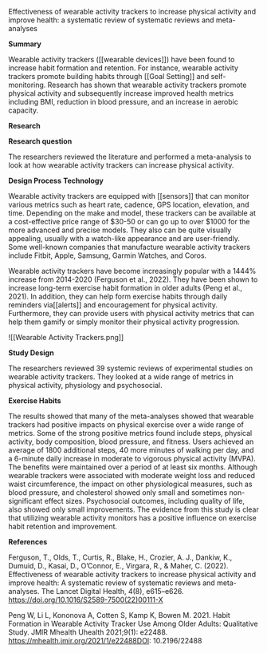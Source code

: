 
Effectiveness of wearable activity trackers to increase physical activity and improve health: a systematic review of systematic reviews and meta-analyses

**Summary**

Wearable activity trackers ([[wearable devices]]) have been found to increase habit formation and retention. For instance, wearable activity trackers promote building habits through [[Goal Setting]] and self-monitoring. Research has shown that wearable activity trackers promote physical activity and subsequently increase improved health metrics including BMI, reduction in blood pressure, and an increase in aerobic capacity.

**Research**

**Research question**

The researchers reviewed the literature and performed a meta-analysis to look at how wearable activity trackers can increase physical activity. 

**Design Process**
**Technology**

Wearable activity trackers are equipped with [[sensors]] that can monitor various metrics such as heart rate, cadence, GPS location, elevation, and time. Depending on the make and model, these trackers can be available at a cost-effective price range of $30-50 or can go up to over $1000 for the more advanced and precise models. They also can be quite visually appealing, usually with a watch-like appearance and are user-friendly. Some well-known companies that manufacture wearable activity trackers include Fitbit, Apple, Samsung, Garmin Watches, and Coros.
 
Wearable activity trackers have become increasingly popular with a 1444% increase from 2014-2020 (Ferguson et al., 2022). They have been shown to increase long-term exercise habit formation in older adults (Peng et al., 2021). In addition, they can help form exercise habits through daily reminders via[[alerts]] and encouragement for physical activity. Furthermore, they can provide users with physical activity metrics that can help them gamify or simply monitor their physical activity progression.  

![[Wearable Activity Trackers.png]]

**Study Design**

The researchers reviewed 39 systemic reviews of experimental studies on wearable activity trackers. They looked at a wide range of metrics in physical activity, physiology and psychosocial. 

**Exercise Habits**

The results showed that many of the meta-analyses showed that wearable trackers had positive impacts on physical exercise over a wide range of metrics. Some of the strong positive metrics found include steps, physical activity, body composition, blood pressure, and fitness. Users achieved an average of 1800 additional steps, 40 more minutes of walking per day, and a 6-minute daily increase in moderate to vigorous physical activity (MVPA). The benefits were maintained over a period of at least six months. Although wearable trackers were associated with moderate weight loss and reduced waist circumference, the impact on other physiological measures, such as blood pressure, and cholesterol showed only small and sometimes non-significant effect sizes. Psychosocial outcomes, including quality of life, also showed only small improvements. The evidence from this study is clear that utilizing wearable activity monitors has a positive influence on exercise habit retention and improvement. 

**References**

Ferguson, T., Olds, T., Curtis, R., Blake, H., Crozier, A. J., Dankiw, K., Dumuid, D., Kasai, D., O’Connor, E., Virgara, R., & Maher, C. (2022). Effectiveness of wearable activity trackers to increase physical activity and improve health: A systematic review of systematic reviews and meta-analyses. The Lancet Digital Health, 4(8), e615–e626. https://doi.org/10.1016/S2589-7500(22)00111-X
 
Peng W, Li L, Kononova A, Cotten S, Kamp K, Bowen M. 2021. Habit Formation in Wearable Activity Tracker Use Among Older Adults: Qualitative Study. JMIR Mhealth Uhealth 2021;9(1): e22488. https://mhealth.jmir.org/2021/1/e22488DOI: 10.2196/22488












 
